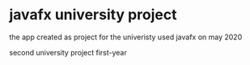# javafx university project
 the app created as project for the univeristy used javafx on may 2020
 
 second university project first-year

